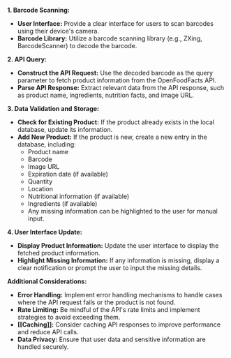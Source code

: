 
**1. Barcode Scanning:**

- **User Interface:** Provide a clear interface for users to scan barcodes using their device's camera.
- **Barcode Library:** Utilize a barcode scanning library (e.g., ZXing, BarcodeScanner) to decode the barcode.

**2. API Query:**

- **Construct the API Request:** Use the decoded barcode as the query parameter to fetch product information from the OpenFoodFacts API.
- **Parse API Response:** Extract relevant data from the API response, such as product name, ingredients, nutrition facts, and image URL.

**3. Data Validation and Storage:**

- **Check for Existing Product:** If the product already exists in the local database, update its information.
- **Add New Product:** If the product is new, create a new entry in the database, including:
    - Product name
    - Barcode
    - Image URL
    - Expiration date (if available)
    - Quantity
    - Location
    - Nutritional information (if available)
    - Ingredients (if available)
    - Any missing information can be highlighted to the user for manual input.

**4. User Interface Update:**

- **Display Product Information:** Update the user interface to display the fetched product information.
- **Highlight Missing Information:** If any information is missing, display a clear notification or prompt the user to input the missing details.

**Additional Considerations:**

- **Error Handling:** Implement error handling mechanisms to handle cases where the API request fails or the product is not found.
- **Rate Limiting:** Be mindful of the API's rate limits and implement strategies to avoid exceeding them.
- **[[Caching]]:** Consider caching API responses to improve performance and reduce API calls.
- **Data Privacy:** Ensure that user data and sensitive information are handled securely.
